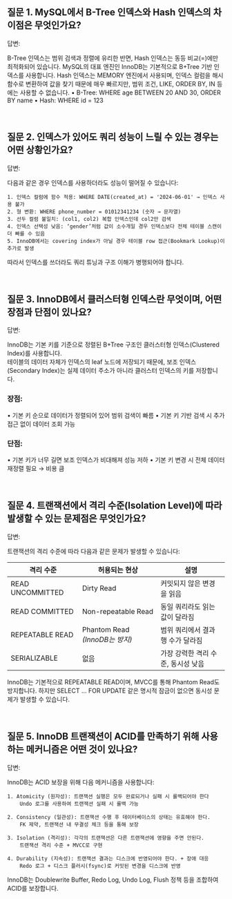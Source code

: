 ## 질문 1. MySQL에서 B-Tree 인덱스와 Hash 인덱스의 차이점은 무엇인가요?

답변:

B-Tree 인덱스는 범위 검색과 정렬에 유리한 반면, Hash 인덱스는 동등 비교(=)에만 최적화되어 있습니다.
MySQL의 대표 엔진인 InnoDB는 기본적으로 B+Tree 기반 인덱스를 사용합니다.
Hash 인덱스는 MEMORY 엔진에서 사용되며, 인덱스 컬럼을 해시 함수로 변환하여 값을 찾기 때문에 매우 빠르지만, 범위 조건, LIKE, ORDER BY, IN 등에는 사용할 수 없습니다.
	•	B-Tree: WHERE age BETWEEN 20 AND 30, ORDER BY name
	•	Hash: WHERE id = 123

<br>

## 질문 2. 인덱스가 있어도 쿼리 성능이 느릴 수 있는 경우는 어떤 상황인가요?

답변:

다음과 같은 경우 인덱스를 사용하더라도 성능이 떨어질 수 있습니다:

	1. 인덱스 컬럼에 함수 적용: WHERE DATE(created_at) = '2024-06-01' → 인덱스 사용 불가  
	2. 형 변환: WHERE phone_number = 01012341234 (숫자 → 문자열)  
	3. 선두 컬럼 불일치: (col1, col2) 복합 인덱스인데 col2만 검색  
	4. 인덱스 선택성 낮음: ‘gender’처럼 값이 소수개일 경우 인덱스보다 전체 테이블 스캔이 더 빠를 수 있음  
	5. InnoDB에서는 covering index가 아닐 경우 테이블 row 접근(Bookmark Lookup)이 추가로 발생  

따라서 인덱스를 쓰더라도 쿼리 튜닝과 구조 이해가 병행되어야 합니다.

<br>

## 질문 3. InnoDB에서 클러스터형 인덱스란 무엇이며, 어떤 장점과 단점이 있나요?

답변:

InnoDB는 기본 키를 기준으로 정렬된 B+Tree 구조인 클러스터형 인덱스(Clustered Index)를 사용합니다.  
테이블의 데이터 자체가 인덱스의 leaf 노드에 저장되기 때문에, 보조 인덱스(Secondary Index)는 실제 데이터 주소가 아니라 클러스터 인덱스의 키를 저장합니다.  
### 장점:
• 기본 키 순으로 데이터가 정렬되어 있어 범위 검색이 빠름
• 기본 키 기반 검색 시 추가 접근 없이 데이터 조회 가능
### 단점:
• 기본 키가 너무 길면 보조 인덱스가 비대해져 성능 저하
• 기본 키 변경 시 전체 데이터 재정렬 필요 → 비용 큼

<br>

## 질문 4. 트랜잭션에서 격리 수준(Isolation Level)에 따라 발생할 수 있는 문제점은 무엇인가요?

답변:

트랜잭션의 격리 수준에 따라 다음과 같은 문제가 발생할 수 있습니다:

| 격리 수준          | 허용되는 현상             | 설명                                      |
|-------------------|---------------------------|-------------------------------------------|
| READ UNCOMMITTED  | Dirty Read                | 커밋되지 않은 변경을 읽음                |
| READ COMMITTED    | Non-repeatable Read       | 동일 쿼리라도 읽는 값이 달라짐           |
| REPEATABLE READ   | Phantom Read *(InnoDB는 방지)* | 범위 쿼리에서 결과 행 수가 달라짐     |
| SERIALIZABLE      | 없음                      | 가장 강력한 격리 수준, 동시성 낮음       |

InnoDB는 기본적으로 REPEATABLE READ이며, MVCC를 통해 Phantom Read도 방지합니다.
하지만 SELECT ... FOR UPDATE 같은 명시적 잠금이 없으면 동시성 문제가 발생할 수 있습니다.

<br>

## 질문 5. InnoDB 트랜잭션이 ACID를 만족하기 위해 사용하는 메커니즘은 어떤 것이 있나요?

답변:

InnoDB는 ACID 보장을 위해 다음 메커니즘을 사용합니다:  

	1. Atomicity (원자성): 트랜잭션 실행은 모두 완료되거나 실패 시 롤백되어야 한다 
	    Undo 로그를 사용하여 트랜잭션 실패 시 롤백 가능  

	2. Consistency (일관성): 트랜잭션 수행 후 데이터베이스의 상태는 유효해야 한다.
	    FK 제약, 트랜잭션 내 무결성 체크 등을 통해 보장  

	3. Isolation (격리성): 각각의 트랜잭션은 다른 트랜잭션에 영향을 주면 안된다.
	    트랜잭션 격리 수준 + MVCC로 구현

	4. Durability (지속성): 트랜잭션 결과는 디스크에 반영되어야 한다. + 장애 대응
	    Redo 로그 + 디스크 플러시(fsync)로 커밋된 변경을 디스크에 반영

InnoDB는 Doublewrite Buffer, Redo Log, Undo Log, Flush 정책 등을 조합하여 ACID를 보장합니다.

